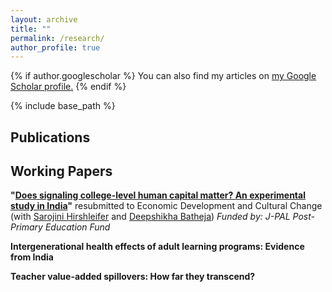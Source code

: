```yaml
---
layout: archive
title: ""
permalink: /research/
author_profile: true
---
```



{% if author.googlescholar %}
  You can also find my articles on <u><a href="{{author.googlescholar}}">my Google Scholar profile</a>.</u>
{% endif %}

{% include base_path %}

## Publications

## Working Papers

**"[Does signaling college-level human capital matter? An experimental study in India](https://escholarship.org/uc/item/67d0d1kv)"** resubmitted to Economic Development and Cultural Change (with [Sarojini Hirshleifer](https://profiles.ucr.edu/app/home/profile/shirsh) and [Deepshikha Batheja](https://www.deepshikhabatheja.com))
*Funded by: J-PAL Post-Primary Education Fund*


**Intergenerational health effects of adult learning programs: Evidence from India**

<!-- **Intergenerational Health Effects of Adult Learning Programs: Evidence from India** ([Job Market Paper](/files/JMP_Kaur2022.pdf)) -->
<!-- [(Draft)](https://papers.ssrn.com/sol3/papers.cfm?abstract_id=4120022) -->
 
<!-- I estimate the impact of a large-scale adult learning program on child health. Beginning in 2009, the government of India phased in an education campaign targeting rural women in districts with an adult female literacy rate of 50 percent or below. I exploit the exogenous variation created by the program implementation in a regression discontinuity framework using a nationally representative household survey. I find that children whose mothers are eligible for the program are less malnourished, with improved health outcomes measured by height-for-age and weight-for-age z-scores. The results are likely driven by increased diversity in children’s diets and higher labor force participation of mothers. I do not find evidence for changes in fertility behavior and utilization of healthcare services. The results translate to a large social gain induced by favorable child health outcomes, suggesting additional scope for well-designed adult learning programs in developing countries to raise overall welfare.-->


**Teacher value-added spillovers: How far they transcend?**

<!--Good teachers affect both the short- and long-term achievements of their students. Apart from influencing their own students, teachers may also have broader impacts by increasing the performance of future peers of their students. I quantify teacher effects on such spillovers. The identification comes from the natural transitions of students from multiple elementary schools into a single middle school. I find that the positive impact of teachers on their students spills over to affect their students’ future peers with improved cognitive and non-cognitive outcomes in middle school and long-run outcomes in high school. Such unaccounted spillovers underestimate the actual effectiveness of a teacher.-->

<!-- *Status: Draft coming soon* -->
   



<!-- *Status: Draft coming soon*  -->

<!-- # Work in Progress  -->

<!-- **Curriculum Reforms, Adult Health, and Mortality** (with [Bahadir Dursun](https://sites.google.com/site/dursunbahadir/home), [Ozkan Eren](http://www.ozkaneren.com) and [Erdal Tekin](https://sites.google.com/view/etekin)) -->

<!-- *Status: Data agreement in progress* -->
